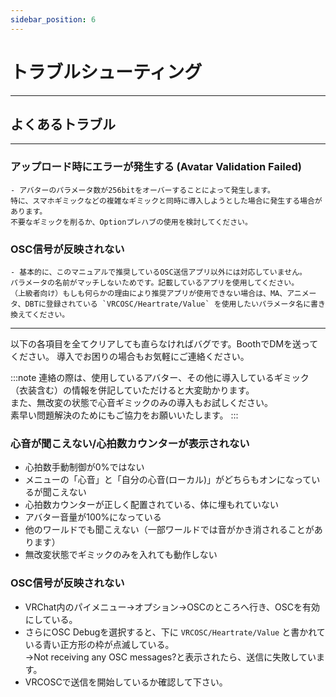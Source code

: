 ```yaml
---
sidebar_position: 6
---
```


# トラブルシューティング
---

## よくあるトラブル
---

### アップロード時にエラーが発生する (Avatar Validation Failed)  
    - アバターのパラメータ数が256bitをオーバーすることによって発生します。  
    特に、スマホギミックなどの複雑なギミックと同時に導入しようとした場合に発生する場合があります。  
    不要なギミックを削るか、Optionプレハブの使用を検討してください。

### OSC信号が反映されない
    - 基本的に、このマニュアルで推奨しているOSC送信アプリ以外には対応していません。  
    パラメータの名前がマッチしないためです。記載しているアプリを使用してください。  
    （上級者向け）もしも何らかの理由により推奨アプリが使用できない場合は、MA、アニメータ、DBTに登録されている `VRCOSC/Heartrate/Value` を使用したいパラメータ名に書き換えてください。

---

以下の各項目を全てクリアしても直らなければバグです。BoothでDMを送ってください。
導入でお困りの場合もお気軽にご連絡ください。

:::note
連絡の際は、使用しているアバター、その他に導入しているギミック（衣装含む）の情報を併記していただけると大変助かります。  
また、無改変の状態で心音ギミックのみの導入もお試しください。   
素早い問題解決のためにもご協力をお願いいたします。
:::

### 心音が聞こえない/心拍数カウンターが表示されない
- 心拍数手動制御が0%ではない
- メニューの「心音」と「自分の心音(ローカル)」がどちらもオンになっているが聞こえない
- 心拍数カウンターが正しく配置されている、体に埋もれていない
- アバター音量が100%になっている
- 他のワールドでも聞こえない（一部ワールドでは音がかき消されることがあります）
- 無改変状態でギミックのみを入れても動作しない

### OSC信号が反映されない
- VRChat内のパイメニュー→オプション→OSCのところへ行き、OSCを有効にしている。
- さらにOSC Debugを選択すると、下に `VRCOSC/Heartrate/Value` と書かれている青い正方形の枠が点滅している。  
→Not receiving  any OSC messages?と表示されたら、送信に失敗しています。
- VRCOSCで送信を開始しているか確認して下さい。